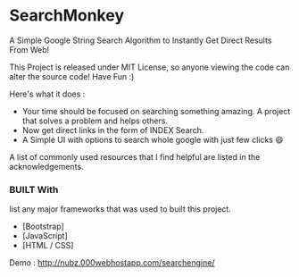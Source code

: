 # SearchMonkey
A Simple Google String Search Algorithm to Instantly Get Direct Results From Web!

This Project is released under MIT License, so anyone viewing the code can alter the source code!
Have Fun :)

Here's what it does :
* Your time should be focused on searching something amazing. A project that solves a problem and helps others.
* Now get direct links in the form of INDEX Search.
* A Simple UI with options to search whole google with just few clicks :smile:

A list of commonly used resources that I find helpful are listed in the acknowledgements.

### BUILT With

 list any major frameworks that was used to built this project.
* [Bootstrap]
* [JavaScript]
* [HTML / CSS]

Demo : http://nubz.000webhostapp.com/searchengine/

